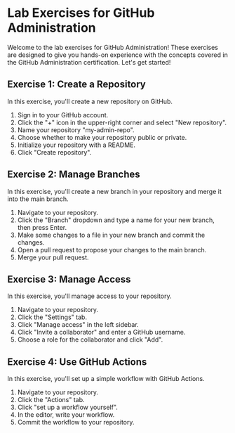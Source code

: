 # Lab Exercises for GitHub Administration

Welcome to the lab exercises for GitHub Administration! These exercises are designed to give you hands-on experience with the concepts covered in the GitHub Administration certification. Let's get started!

## Exercise 1: Create a Repository

In this exercise, you'll create a new repository on GitHub.

1. Sign in to your GitHub account.
2. Click the "+" icon in the upper-right corner and select "New repository".
3. Name your repository "my-admin-repo".
4. Choose whether to make your repository public or private.
5. Initialize your repository with a README.
6. Click "Create repository".

## Exercise 2: Manage Branches

In this exercise, you'll create a new branch in your repository and merge it into the main branch.

1. Navigate to your repository.
2. Click the "Branch" dropdown and type a name for your new branch, then press Enter.
3. Make some changes to a file in your new branch and commit the changes.
4. Open a pull request to propose your changes to the main branch.
5. Merge your pull request.

## Exercise 3: Manage Access

In this exercise, you'll manage access to your repository.

1. Navigate to your repository.
2. Click the "Settings" tab.
3. Click "Manage access" in the left sidebar.
4. Click "Invite a collaborator" and enter a GitHub username.
5. Choose a role for the collaborator and click "Add".

## Exercise 4: Use GitHub Actions

In this exercise, you'll set up a simple workflow with GitHub Actions.

1. Navigate to your repository.
2. Click the "Actions" tab.
3. Click "set up a workflow yourself".
4. In the editor, write your workflow.
5. Commit the workflow to your repository.
